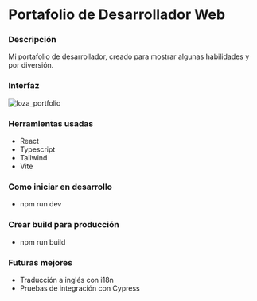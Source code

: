 # Portafolio de Desarrollador Web
### Descripción
Mi portafolio de desarrollador, creado para mostrar algunas habilidades y por diversión.

### Interfaz
![loza_portfolio](https://github.com/sergiolozav2/Portafolio/assets/128841195/d6f2577a-4547-4182-a9f4-a8deb0a8676d)

### Herramientas usadas
- React
- Typescript
- Tailwind
- Vite

### Como iniciar en desarrollo
- npm run dev

### Crear build para producción
- npm run build

### Futuras mejores
- Traducción a inglés con i18n
- Pruebas de integración con Cypress
